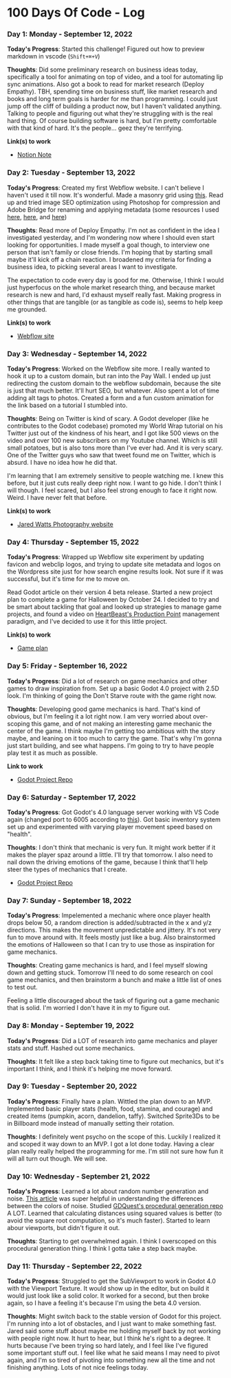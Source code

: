 # 100 Days Of Code - Log

### Day 1: Monday - September 12, 2022

**Today's Progress**: Started this challenge! Figured out how to preview markdown in vscode (`Shift+⌘+V`)

**Thoughts**: Did some preliminary research on business ideas today, specifically a tool for animating on top of video, and a tool for automating lip sync animations. Also got a book to read for market research (Deploy Empathy). TBH, spending time on business stuff, like market research and books and long term goals is harder for me than programming. I could just jump off the cliff of building a product now, but I haven't validated anything. Talking to people and figuring out what they're struggling with is the real hard thing. Of course building software is hard, but I'm pretty comfortable with that kind of hard. It's the people... geez they're terrifying.

**Link(s) to work**

- [Notion Note](https://www.notion.so/Animation-tool-for-adding-anims-on-top-of-videos-c8a7373e15f549b9b77f9986bd1cc5b9)

### Day 2: Tuesday - September 13, 2022

**Today's Progress**: Created my first Webflow website. I can't believe I haven't used it till now. It's wonderful. Made a masonry grid using [this](https://webflow.com/made-in-webflow/website/Masonry-Grid). Read up and tried image SEO optimization using Photoshop for compression and Adobe Bridge for renaming and applying metadata (some resources I used [here](https://university.webflow.com/lesson/image-resolution), [here](https://flothemes.com/everything-photographer-seo/), and [here](https://www.foregroundweb.com/image-size/))

**Thoughts**: Read more of Deploy Empathy. I'm not as confident in the idea I investigated yesterday, and I'm wondering now where I should even start looking for opportunities. I made myself a goal though, to interview one person that isn't family or close friends. I'm hoping that by starting small maybe it'll kick off a chain reaction. I broadened my criteria for finding a business idea, to picking several areas I want to investigate.

The expectation to code every day is good for me. Otherwise, I think I would just hyperfocus on the whole market research thing, and because market research is new and hard, I'd exhaust myself really fast. Making progress in other things that are tangible (or as tangible as code is), seems to help keep me grounded.

**Link(s) to work**

- [Webflow site](https://jared-watts-photography.webflow.io/)

### Day 3: Wednesday - September 14, 2022

**Today's Progress**: Worked on the Webflow site more. I really wanted to hook it up to a custom domain, but ran into the Pay Wall. I ended up just redirecting the custom domain to the webflow subdomain, because the site is just that much better. It'll hurt SEO, but whatever. Also spent a lot of time adding alt tags to photos. Created a form and a fun custom animation for the link based on a tutorial I stumbled into.

**Thoughts**: Being on Twitter is kind of scary. A Godot developer (like he contributes to the Godot codebase) promoted my World Wrap tutorial on his Twitter just out of the kindness of his heart, and I got like 500 views on the video and over 100 new subscribers on my Youtube channel. Which is still small potatoes, but is also tons more than I've ever had. And it is very scary. One of the Twitter guys who saw that tweet found me on Twitter, which is absurd. I have no idea how he did that.

I'm learning that I am extremely sensitive to people watching me. I knew this before, but it just cuts really deep right now. I want to go hide. I don't think I will though. I feel scared, but I also feel strong enough to face it right now. Weird. I have never felt that before.

**Link(s) to work**

- [Jared Watts Photography website](https://jaredwattsphotography.com/)

### Day 4: Thursday - September 15, 2022

**Today's Progress**: Wrapped up Webflow site experiment by updating favicon and webclip logos, and trying to update site metadata and logos on the Wordpress site just for how search engine results look. Not sure if it was successful, but it's time for me to move on.

Read Godot article on their version 4 beta release. Started a new project plan to complete a game for Halloween by October 24. I decided to try and be smart about tackling that goal and looked up strategies to manage game projects, and found a video on [HeartBeast's Production Point](https://www.youtube.com/watch?v=NsMHicoZTzQ) management paradigm, and I've decided to use it for this little project.

**Link(s) to work**

- [Game plan](https://www.notion.so/Halloween-2022-064f5318735a4ea2930de12a7e960207)

### Day 5: Friday - September 16, 2022

**Today's Progress**: Did a lot of research on game mechanics and other games to draw inspiration from. Set up a basic Godot 4.0 project with 2.5D look. I'm thinking of going the Don't Starve route with the game right now.

**Thoughts**: Developing good game mechanics is hard. That's kind of obvious, but I'm feeling it a lot right now. I am very worried about over-scoping this game, and of not making an interesting game mechanic the center of the game. I think maybe I'm getting too ambitious with the story maybe, and leaning on it too much to carry the game. That's why I'm gonna just start building, and see what happens. I'm going to try to have people play test it as much as possible.

**Link to work**

- [Godot Project Repo](https://github.com/wattsUpJaz/Halloween2022)

### Day 6: Saturday - September 17, 2022

**Today's Progress**: Got Godot's 4.0 language server working with VS Code again (changed port to 6005 according to [this](https://github.com/godotengine/godot-vscode-plugin/issues/244)). Got basic inventory system set up and experimented with varying player movement speed based on "health".

**Thoughts**: I don't think that mechanic is very fun. It might work better if it makes the player spaz around a little. I'll try that tomorrow. I also need to nail down the driving emotions of the game, because I think that'll help steer the types of mechanics that I create.

- [Godot Project Repo](https://github.com/wattsUpJaz/Halloween2022)

### Day 7: Sunday - September 18, 2022

**Today's Progress**: Impelemented a mechanic where once player health drops below 50, a random direction is added/subtracted in the x and y/z directions. This makes the movement unpredictable and jittery. It's not very fun to move around with. It feels mostly just like a bug. Also brainstormed the emotions of Halloween so that I can try to use those as inspiration for game mechanics.

**Thoughts**: Creating game mechanics is hard, and I feel myself slowing down and getting stuck. Tomorrow I'll need to do some research on cool game mechanics, and then brainstorm a bunch and make a little list of ones to test out.

Feeling a little discouraged about the task of figuring out a game mechanic that is solid. I'm worried I don't have it in my to figure out.

### Day 8: Monday - September 19, 2022

**Today's Progress**: Did a LOT of research into game mechanics and player stats and stuff. Hashed out some mechanics.

**Thoughts**: It felt like a step back taking time to figure out mechanics, but it's important I think, and I think it's helping me move forward.

### Day 9: Tuesday - September 20, 2022

**Today's Progress**: Finally have a plan. Wittled the plan down to an MVP. Implemented basic player stats (health, food, stamina, and courage) and created items (pumpkin, acorn, dandelion, taffy). Switched Sprite3Ds to be in Billboard mode instead of manually setting their rotation.

**Thoughts**: I definitely went psycho on the scope of this. Luckily I realized it and scoped it way down to an MVP. I got a lot done today. Having a clear plan really really helped the programming for me. I'm still not sure how fun it will all turn out though. We will see.

### Day 10: Wednesday - September 21, 2022

**Today's Progress**: Learned a lot about random number generation and noise. [This article](https://www.redblobgames.com/articles/noise/introduction.html) was super helpful in understanding the differences between the colors of noise. Studied [GDQuest's procedural generation repo](https://github.com/GDQuest/godot-procedural-generation) A LOT. Learned that calculating distances using squared values is better (to avoid the square root computation, so it's much faster). Started to learn abour viewports, but didn't figure it out.

**Thoughts**: Starting to get overwhelmed again. I think I overscoped on this procedural generation thing. I think I gotta take a step back maybe.

### Day 11: Thursday - September 22, 2022

**Today's Progress**: Struggled to get the SubViewport to work in Godot 4.0 with the Viewport Texture. It would show up in the editor, but on build it would just look like a solid color. It worked for a second, but then broke again, so I have a feeling it's because I'm using the beta 4.0 version.

**Thoughts**: Might switch back to the stable version of Godot for this project. I'm running into a lot of obstacles, and I just want to make something fast. Jared said some stuff about maybe me holding myself back by not working with people right now. It hurt to hear, but I think he's right to a degree. It hurts because I've been trying so hard lately, and I feel like I've figured some important stuff out. I feel like what he said means I may need to pivot again, and I'm so tired of pivoting into something new all the time and not finishing anything. Lots of not nice feelings today.

